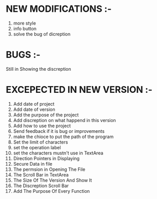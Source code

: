 # NEW MODIFICATIONS :-
1) more style
2) info button
3) solve the bug of dicreption

# BUGS :-
Still in Showing the discreption

# EXCEPECTED IN NEW VERSION :-
1) Add date of project
2) Add date of version
3) Add the purpose of the project
4) Add discreption on what happend in this version
5) Add how to use the project
6) Send feedback if it is bug or improvements
7) make the chioce to put the path of the program
8) Set the limit of characters
9) set the operation label
10) set the characters mustn't use in TextArea
11) Direction Pointers in Displaying
12) Secure Data in file
13) The permsion in Opening The File
14) The Scroll Bar in TextArea
15) The Size Of The Version And Show It
16) The Discreption Scroll Bar
17) Add The Purpose Of Every Function
